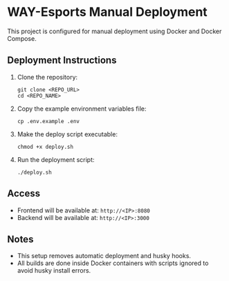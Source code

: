 # WAY-Esports Manual Deployment

This project is configured for manual deployment using Docker and Docker Compose.

## Deployment Instructions

1. Clone the repository:
   ```
   git clone <REPO_URL>
   cd <REPO_NAME>
   ```

2. Copy the example environment variables file:
   ```
   cp .env.example .env
   ```

3. Make the deploy script executable:
   ```
   chmod +x deploy.sh
   ```

4. Run the deployment script:
   ```
   ./deploy.sh
   ```

## Access

- Frontend will be available at: `http://<IP>:8080`
- Backend will be available at: `http://<IP>:3000`

## Notes

- This setup removes automatic deployment and husky hooks.
- All builds are done inside Docker containers with scripts ignored to avoid husky install errors.
